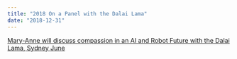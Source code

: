 ```yaml
---
title: "2018 On a Panel with the Dalai Lama"
date: "2018-12-31"
---
```

[Mary-Anne will discuss compassion in an AI and Robot Future with the Dalai Lama, Sydney June](https://happinessanditscauses.com.au/speakers/)
